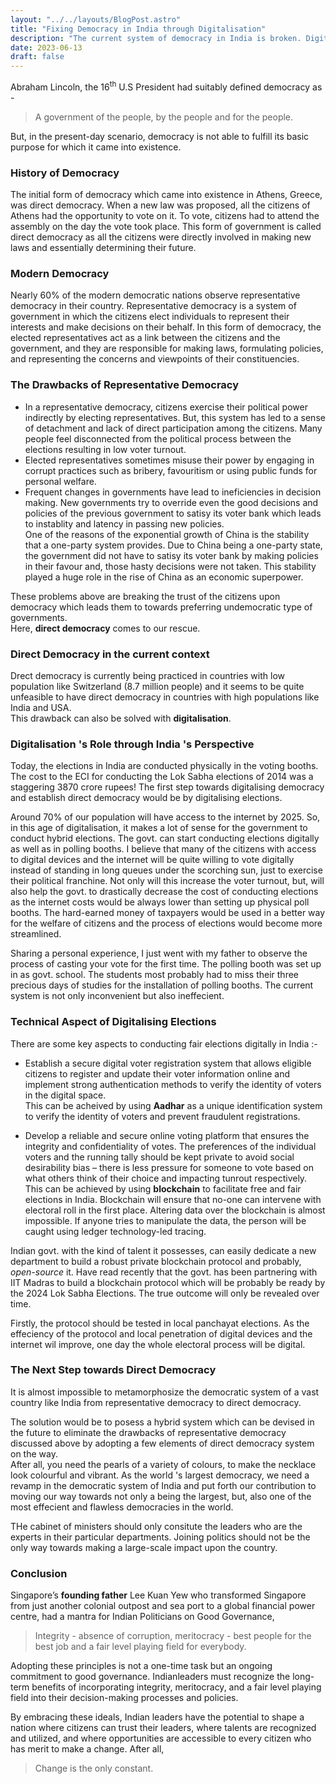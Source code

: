 ```yaml
---
layout: "../../layouts/BlogPost.astro"
title: "Fixing Democracy in India through Digitalisation"
description: "The current system of democracy in India is broken. Digitalisation is the way to save this failing system of governance and transform it into an effecient model which lives up to the expectations of citizens. "
date: 2023-06-13
draft: false
---
```


Abraham Lincoln, the 16<sup>th</sup> U.S President had suitably defined democracy as -
> A government of the people, by the people and for the people.

But, in the present-day scenario, democracy is not able to fulfill its basic purpose for which it came into existence.

### History of Democracy

The initial form of democracy which came into existence in Athens, Greece, was direct democracy. 
When a new law was proposed, all the citizens of Athens had the opportunity to vote on it. To vote, citizens had to attend the assembly on the day the vote took place. This form of government is called direct democracy as all the citizens were directly involved in making new laws and essentially determining their future. 

### Modern Democracy

Nearly 60% of the modern democratic nations observe representative democracy in their country. Representative democracy is a system of government in which the citizens elect individuals to represent their interests and make decisions on their behalf. In this form of democracy, the elected representatives act as a link between the citizens and the government, and they are responsible for making laws, formulating policies, and representing the concerns and viewpoints of their constituencies.

### The Drawbacks of Representative Democracy

- In a representative democracy, citizens exercise their political power indirectly by electing representatives. But, this system has led to a sense of detachment and lack of direct participation among the citizens. Many people feel disconnected from the political process between the elections resulting in low voter turnout. 
- Elected representatives sometimes misuse their power by engaging in corrupt practices such as bribery, favouritism or using public funds for personal welfare. 
- Frequent changes in governments have lead to ineficiencies in decision making. New governments try to override even the good decisions and policies of the previous government to satisy its voter bank which leads to instablity and latency in passing new policies.   
One of the reasons of the exponential growth of China is the stability that a one-party system provides. Due to China being a one-party state, the government did not have to satisy its voter bank by making policies in their favour and, those hasty decisions were not taken. This stability played a huge role in the rise of China as an economic superpower.

These problems above are breaking the trust of the citizens upon democracy which leads them to towards preferring undemocratic type of governments.  
Here, **direct democracy** comes to our rescue. 

### Direct Democracy in the current context

Drect democracy is currently being practiced in countries with low population like Switzerland (8.7 million people) and it seems to be quite unfeasible to have direct democracy in countries with high populations like India and USA.  
This drawback can also be solved with **digitalisation**.

### Digitalisation 's Role through India 's Perspective

Today, the elections in India are conducted physically in the voting booths. The cost to the ECI for conducting the Lok Sabha elections of 2014 was a staggering 3870 crore rupees!  The first step towards digitalising democracy and establish direct democracy would be by digitalising elections.

Around 70% of our population will have access to the internet by 2025. So, in this age of digitalisation, it makes a lot of sense for the government to conduct hybrid elections. The govt. can start conducting elections digitally as well as in polling booths. I believe that many of the citizens with access to digital devices and the internet will be quite willing to vote digitally instead of standing in long queues under the scorching sun, just to exercise their political franchine. Not only will this increase the voter turnout, but, will also help the govt. to drastically decrease the cost of conducting elections as the internet costs would be always lower than setting up physical poll booths. The hard-earned money of taxpayers would be used in a better way for the welfare of citizens and the process of elections would become more streamlined.

Sharing a personal experience, I just went with my father to observe the process of casting your vote for the first time. The polling booth was set up in as govt. school. The students most probably had to miss their three precious days of studies for the installation of polling booths. The current system is not only inconvenient but also ineffecient. 

### Technical Aspect of Digitalising Elections

There are some key aspects to conducting fair elections digitally in India :-

- Establish a secure digital voter registration system that allows eligible citizens to register and update their voter information online and implement strong authentication methods to verify the identity of voters in the digital space.  
This can be acheived by using **Aadhar** as a unique identification system to verify the identity of voters and prevent fraudulent registrations. 

- Develop a reliable and secure online voting platform that ensures the integrity and confidentiality of votes. The preferences of the individual voters and the running tally should be kept private to avoid social desirability bias – there is less pressure for someone to vote based on what others think of their choice and impacting tunrout respectively.  
This can be achieved by using **blockchain** to facilitate free and fair elections in India. Blockchain will ensure that no-one can intervene with electoral roll in the first place. Altering data over the blockchain is almost impossible. If anyone tries to manipulate the data, the person will be caught using ledger technology-led tracing.

Indian govt. with the kind of talent it possesses, can easily dedicate a new department to build a robust private blockchain protocol and probably, *open-source* it. Have read recently that the govt. has been partnering with IIT Madras to build a blockchain protocol which will be probably be ready by the 2024 Lok Sabha Elections. The true outcome will only be revealed over time.

Firstly, the protocol should be tested in local panchayat elections. As the effeciency of the protocol and local penetration of digital devices and the internet wil improve, one day the whole electoral process will be digital. 

### The Next Step towards Direct Democracy

It is almost impossible to metamorphosize the democratic system of a vast country like India from representative democracy to direct democracy.

The solution would be to posess a hybrid system which can be devised in the future to eliminate the drawbacks of representative democracy discussed above by adopting a few elements of direct democracy system on the way.  
After all, you need the pearls of a variety of colours, to make the necklace look colourful and vibrant. As the world 's largest democracy, we need a revamp in the democratic system of India and put forth our contribution to moving our way towards not only a being the largest, but, also one of the most effecient and flawless democracies in the world. 

THe cabinet of ministers should only consitute the leaders who are the experts in their particular departments. Joining politics should not be the only way towards making a large-scale impact upon the country.

### Conclusion

Singapore’s **founding father** Lee Kuan Yew who transformed Singapore from just another colonial outpost and sea port to a global financial power centre, had a mantra for Indian Politicians on Good Governance,
> Integrity - absence of corruption, meritocracy - best people for the best job and a fair level playing field for everybody.

Adopting these principles is not a one-time task but an ongoing commitment to good governance. Indianleaders must recognize the long-term benefits of incorporating integrity, meritocracy, and a fair level playing field into their decision-making processes and policies.

By embracing these ideals, Indian leaders have the potential to shape a nation where citizens can trust their leaders, where talents are recognized and utilized, and where opportunities are accessible to every citizen who has merit to make a change. After all,
> Change is the only constant.